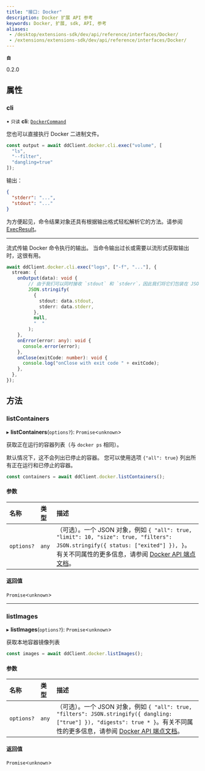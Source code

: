 ```yaml
---
title: "接口: Docker"
description: Docker 扩展 API 参考
keywords: Docker, 扩展, sdk, API, 参考
aliases:
 - /desktop/extensions-sdk/dev/api/reference/interfaces/Docker/
 - /extensions/extensions-sdk/dev/api/reference/interfaces/Docker/
---
```


**`自`**

0.2.0

## 属性

### cli

• `只读` **cli**: [`DockerCommand`](DockerCommand.md)

您也可以直接执行 Docker 二进制文件。

```typescript
const output = await ddClient.docker.cli.exec("volume", [
  "ls",
  "--filter",
  "dangling=true"
]);
```

输出：

```json
{
  "stderr": "...",
  "stdout": "..."
}
```

为方便起见，命令结果对象还具有根据输出格式轻松解析它的方法。请参阅 [ExecResult](ExecResult.md)。

---

流式传输 Docker 命令执行的输出。
当命令输出过长或需要以流形式获取输出时，这很有用。

```typescript
await ddClient.docker.cli.exec("logs", ["-f", "..."], {
  stream: {
    onOutput(data): void {
        // 由于我们可以同时接收 `stdout` 和 `stderr`，因此我们将它们包装在 JSON 对象中
        JSON.stringify(
          {
            stdout: data.stdout,
            stderr: data.stderr,
          },
          null,
          "  "
        );
    },
    onError(error: any): void {
      console.error(error);
    },
    onClose(exitCode: number): void {
      console.log("onClose with exit code " + exitCode);
    },
  },
});
```

## 方法

### listContainers

▸ **listContainers**(`options?`): `Promise`<`unknown`\>

获取正在运行的容器列表（与 `docker ps` 相同）。

默认情况下，这不会列出已停止的容器。
您可以使用选项 `{"all": true}` 列出所有正在运行和已停止的容器。

```typescript
const containers = await ddClient.docker.listContainers();
```

#### 参数

| 名称 | 类型 | 描述 |
| :------ | :------ | :------ |
| `options?` | `any` | （可选）。一个 JSON 对象，例如 `{ "all": true, "limit": 10, "size": true, "filters": JSON.stringify({ status: ["exited"] }), }`。有关不同属性的更多信息，请参阅 [Docker API 端点文档](https://docs.docker.com/engine/api/v1.41/#operation/ContainerList)。 |

#### 返回值

`Promise`<`unknown`\>

---

### listImages

▸ **listImages**(`options?`): `Promise`<`unknown`\>

获取本地容器镜像列表

```typescript
const images = await ddClient.docker.listImages();
```

#### 参数

| 名称 | 类型 | 描述 |
| :------ | :------ | :------ |
| `options?` | `any` | （可选）。一个 JSON 对象，例如 `{ "all": true, "filters": JSON.stringify({ dangling: ["true"] }), "digests": true * }`。有关不同属性的更多信息，请参阅 [Docker API 端点文档](https://docs.docker.com/engine/api/v1.41/#tag/Image)。 |

#### 返回值

`Promise`<`unknown`\>
